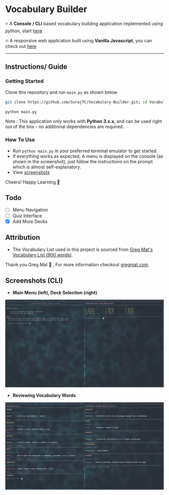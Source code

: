 # Vocabulary Builder

:zap: A **Console / CLI** based vocabulary building application implemented using python, start [here](#Instructions)

:fire: A responsive web application built using **Vanilla Javascript**, you can check out [here](https://surajtc.github.io/Vocabulary-Builder/)

---

## Instructions/ Guide

### Getting Started

Clone this repository and run `main.py` as shown below

```bash
git clone https://github.com/SurajTC/Vocabulary-Builder.git; cd Vocabulary-Builder
```

```bash
python main.py
```

Note : This application only works with **Python 3.x.x**, and can be used right out of the box - no additional dependencies are required.

### How To Use

* Run `python main.py` in your preferred terminal emulator to get started.
* If everything works as expected, A menu is displayed on the console (as shown in the screenshot), just follow the instructions on the prompt which is almost self-explanatory.
* View [screenshots](#Screenshots)

Cheers! Happy Learning :tada:

## Todo

- [ ] Menu Navigation
- [ ] Quiz Interface
- [X] Add More Decks

## Attribution

* The Vocabulary List used in this project is sourced from [Greg Mat's Vocabulary List (900 words)](https://gregmatapi.s3.amazonaws.com/media/misc/files/gregmat_wordlist.pdf).

Thank you Greg Mat 🙂
, For more information checkout [gregmat.com](https://www.gregmat.com/).

## Screenshots (CLI)

* **Main Menu (left), Deck Selection (right)**

![menu image](Screenshots/Screenshot_Menu.png)

* **Reviewing Vocabulary Words**

![review image](Screenshots/Screenshot_Review.png)
